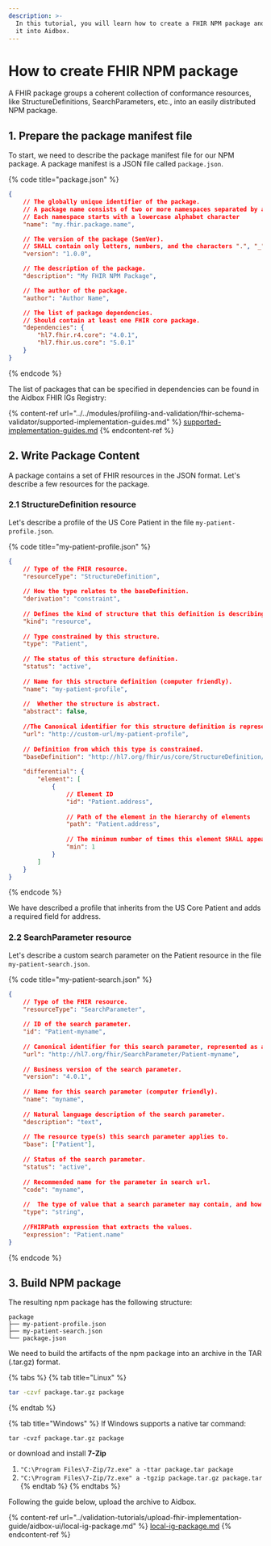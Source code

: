 ```yaml
---
description: >-
  In this tutorial, you will learn how to create a FHIR NPM package and import
  it into Aidbox.
---
```


# How to create FHIR NPM package

A FHIR package groups a coherent collection of conformance resources, like StructureDefinitions, SearchParameters, etc., into an easily distributed NPM package.

## 1. Prepare the package manifest file

To start, we need to describe the package manifest file for our NPM package. A package manifest is a JSON file called `package.json`.

{% code title="package.json" %}
```json
{
    // The globally unique identifier of the package.
    // A package name consists of two or more namespaces separated by a dot.
    // Each namespace starts with a lowercase alphabet character
    "name": "my.fhir.package.name",

    // The version of the package (SemVer).
    // SHALL contain only letters, numbers, and the characters ".", "_", and "-"
    "version": "1.0.0",

    // The description of the package.
    "description": "My FHIR NPM Package",

    // The author of the package.
    "author": "Author Name",

    // The list of package dependencies.
    // Should contain at least one FHIR core package.
    "dependencies": {
        "hl7.fhir.r4.core": "4.0.1",
        "hl7.fhir.us.core": "5.0.1"
    }
}
```
{% endcode %}

The list of packages that can be specified in dependencies can be found in the Aidbox FHIR IGs Registry:

{% content-ref url="../../modules/profiling-and-validation/fhir-schema-validator/supported-implementation-guides.md" %}
[supported-implementation-guides.md](../../modules/profiling-and-validation/fhir-schema-validator/supported-implementation-guides.md)
{% endcontent-ref %}

## 2. Write Package Content

A package contains a set of FHIR resources in the JSON format. Let's describe a few resources for the package.

### 2.1 StructureDefinition resource

Let's describe a profile of the US Core Patient in the file `my-patient-profile.json`.

{% code title="my-patient-profile.json" %}
```json
{
    // Type of the FHIR resource.
    "resourceType": "StructureDefinition",
    
    // How the type relates to the baseDefinition.
    "derivation": "constraint",
    
    // Defines the kind of structure that this definition is describing.
    "kind": "resource",
    
    // Type constrained by this structure.
    "type": "Patient",
    
    // The status of this structure definition.
    "status": "active",
    
    // Name for this structure definition (computer friendly).
    "name": "my-patient-profile",
    
    // 	Whether the structure is abstract.
    "abstract": false,
    
    //The Canonical identifier for this structure definition is represented as a URI (globally unique).
    "url": "http://custom-url/my-patient-profile",
    
    // Definition from which this type is constrained.
    "baseDefinition": "http://hl7.org/fhir/us/core/StructureDefinition/us-core-patient",
    
    "differential": {
        "element": [
            {
                // Element ID
                "id": "Patient.address",
                
                // Path of the element in the hierarchy of elements
                "path": "Patient.address",
                
                // The minimum number of times this element SHALL appear in the instance.
                "min": 1
            }
        ]
    }
}
```
{% endcode %}

We have described a profile that inherits from the US Core Patient and adds a required field for address.

### 2.2 SearchParameter resource

Let's describe a custom search parameter on the Patient resource in the file `my-patient-search.json`.

{% code title="my-patient-search.json" %}
```json
{
    // Type of the FHIR resource.
    "resourceType": "SearchParameter",
    
    // ID of the search parameter.
    "id": "Patient-myname",
    
    // Canonical identifier for this search parameter, represented as a URI (globally unique).
    "url": "http://hl7.org/fhir/SearchParameter/Patient-myname",
    
    // Business version of the search parameter.
    "version": "4.0.1", 
    
    // Name for this search parameter (computer friendly).
    "name": "myname",
    
    // Natural language description of the search parameter.
    "description": "text",
    
    // The resource type(s) this search parameter applies to.
    "base": ["Patient"],
    
    // Status of the search parameter.
    "status": "active", 
    
    // Recommended name for the parameter in search url.
    "code": "myname",
    
    // 	The type of value that a search parameter may contain, and how the content is interpreted.
    "type": "string",
    
    //FHIRPath expression that extracts the values.
    "expression": "Patient.name"
}
```
{% endcode %}

## 3. Build NPM package

The resulting npm package has the following structure:

```
package
├── my-patient-profile.json
├── my-patient-search.json
└── package.json
```

We need to build the artifacts of the npm package into an archive in the TAR (.tar.gz) format.

{% tabs %}
{% tab title="Linux" %}
```bash
tar -czvf package.tar.gz package 
```
{% endtab %}

{% tab title="Windows" %}
If Windows supports a native tar command:

```
tar -cvzf package.tar.gz package
```

or download and install **7-Zip**

1. `"C:\Program Files\7-Zip/7z.exe" a -ttar package.tar package`
2. `"C:\Program Files\7-Zip/7z.exe" a -tgzip package.tar.gz package.tar`
{% endtab %}
{% endtabs %}

Following the guide below, upload the archive to Aidbox.

{% content-ref url="../validation-tutorials/upload-fhir-implementation-guide/aidbox-ui/local-ig-package.md" %}
[local-ig-package.md](../validation-tutorials/upload-fhir-implementation-guide/aidbox-ui/local-ig-package.md)
{% endcontent-ref %}
